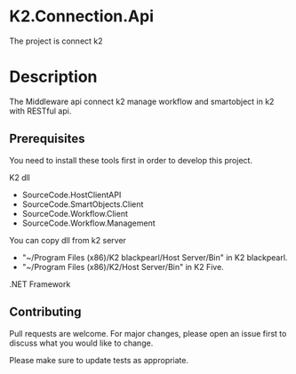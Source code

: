 # K2.Connection.Api

The project is connect k2

# Description

The Middleware api connect k2 manage workflow and smartobject in k2 with RESTful api.

## Prerequisites

You need to install these tools first in order to develop this project.

  K2 dll
   - SourceCode.HostClientAPI
   - SourceCode.SmartObjects.Client
   - SourceCode.Workflow.Client
   - SourceCode.Workflow.Management
   
  You can copy dll from k2 server 
  - "~/Program Files (x86)/K2 blackpearl/Host Server/Bin" in K2 blackpearl. 
  - "~/Program Files (x86)/K2/Host Server/Bin" in K2 Five.
  
  .NET Framework
  
## Contributing
Pull requests are welcome. For major changes, please open an issue first to discuss what you would like to change.

Please make sure to update tests as appropriate.
